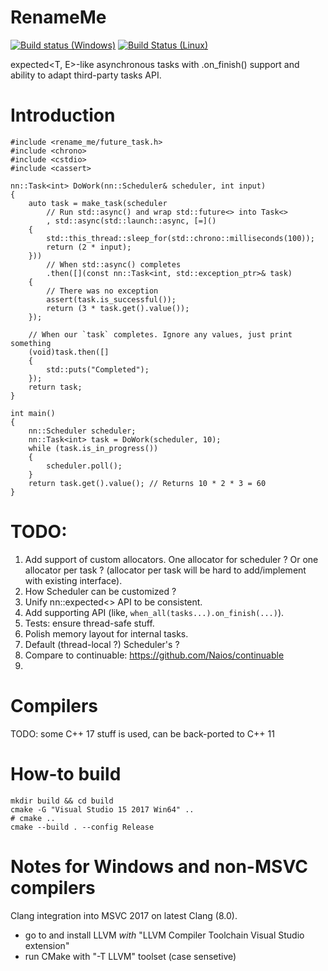 # RenameMe

[![Build status (Windows)](https://ci.appveyor.com/api/projects/status/xfla7b9s7nkf1ix0?svg=true)](https://ci.appveyor.com/project/grishavanika/task)
[![Build Status (Linux)](https://travis-ci.org/grishavanika/task.svg)](https://travis-ci.org/grishavanika/task)

expected<T, E>-like asynchronous tasks with .on_finish() support
and ability to adapt third-party tasks API.

# Introduction

```
#include <rename_me/future_task.h>
#include <chrono>
#include <cstdio>
#include <cassert>

nn::Task<int> DoWork(nn::Scheduler& scheduler, int input)
{
	auto task = make_task(scheduler
		// Run std::async() and wrap std::future<> into Task<>
		, std::async(std::launch::async, [=]()
	{
		std::this_thread::sleep_for(std::chrono::milliseconds(100));
		return (2 * input);
	}))
		// When std::async() completes
		.then([](const nn::Task<int, std::exception_ptr>& task)
	{
		// There was no exception
		assert(task.is_successful());
		return (3 * task.get().value());
	});

	// When our `task` completes. Ignore any values, just print something
	(void)task.then([]
	{
		std::puts("Completed");
	});
	return task;
}

int main()
{
	nn::Scheduler scheduler;
	nn::Task<int> task = DoWork(scheduler, 10);
	while (task.is_in_progress())
	{
		scheduler.poll();
	}
	return task.get().value(); // Returns 10 * 2 * 3 = 60
}
```

# TODO:

1. Add support of custom allocators.
   One allocator for scheduler ? Or one allocator per task ?
   (allocator per task will be hard to add/implement with
   existing interface).
2. How Scheduler can be customized ?
4. Unify nn::expected<> API to be consistent.
5. Add supporting API (like, `when_all(tasks...).on_finish(...)`).
6. Tests: ensure thread-safe stuff.
8. Polish memory layout for internal tasks.
9. Default (thread-local ?) Scheduler's ?
10. Compare to continuable: https://github.com/Naios/continuable
11.

# Compilers

TODO: some C++ 17 stuff is used, can be back-ported to C++ 11

# How-to build

```
mkdir build && cd build
cmake -G "Visual Studio 15 2017 Win64" ..
# cmake ..
cmake --build . --config Release
```

# Notes for Windows and non-MSVC compilers

Clang integration into MSVC 2017 on latest Clang (8.0).

- go to and install LLVM *with* "LLVM Compiler Toolchain Visual Studio extension"
- run CMake with "-T LLVM" toolset (case sensetive)
